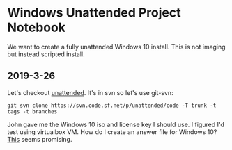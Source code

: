 # Windows Unattended Project Notebook

We want to create a fully unattended Windows 10 install.  This is not imaging
but instead scripted install.

## 2019-3-26

Let's checkout [unattended](http://unattended.sourceforge.net/).  It's in svn so
let's use git-svn:

    git svn clone https://svn.code.sf.net/p/unattended/code -T trunk -t tags -t branches

John gave me the Windows 10 iso and license key I should use.  I figured I'd
test using virtualbox VM.  How do I create an answer file for Windows 10?
[This](https://www.intowindows.com/how-to-create-unattended-windows-10-usb-or-iso/) seems promising.
